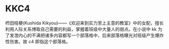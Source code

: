 # KKC4

栉田桔梗(Kushida Kikyou)——《欢迎来到实力至上主意的教室》中的女配，擅长利用人际关系博取自己需要的利益，掌握着班级中大量人的弱点。在小说中 kk 为了发泄内心的不满把诸多内容都写一个部落格中，后来部落格曝光对班级产生爆炸性伤害。故 c4 即指这个部落格。
